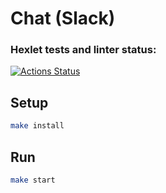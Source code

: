 # Chat (Slack)

### Hexlet tests and linter status:
[![Actions Status](https://github.com/lena05k/frontend-project-12/workflows/hexlet-check/badge.svg)](https://github.com/lena05k/frontend-project-12/actions)

## Setup

```sh
make install
```
## Run

```sh
make start
```
